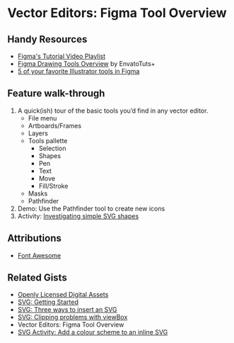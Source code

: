 # Vector Editors: Figma Tool Overview
## Handy Resources
- [Figma's Tutorial Video Playlist](https://www.youtube.com/playlist?list=PLXDU_eVOJTx7QHLShNqIXL1Cgbxj7HlN4)
- [Figma Drawing Tools Overview](https://webdesign.tutsplus.com/courses/using-figma-for-svg-design/lessons/drawing-tools-overview) by EnvatoTuts+
- [5 of your favorite Illustrator tools in Figma](https://medium.com/@saintasia/5-of-your-favorite-illustrator-tools-in-figma-a7c2aaa45d59)

## Feature walk-through
1. A quick(ish) tour of the basic tools you’d find in any vector editor.
    - File menu
    - Artboards/Frames
    - Layers
    - Tools pallette
        - Selection
        - Shapes
        - Pen
        - Text
        - Move
        - Fill/Stroke
    - Masks
    - Pathfinder
2. Demo: Use the Pathfinder tool to create new icons
3. Activity: [Investigating simple SVG shapes](https://gist.github.com/acidtone/7dc749f62b43bc777859ca52cde2b791)

## Attributions
- [Font Awesome](https://fontawesome.com/)

## Related Gists
- [Openly Licensed Digital Assets](https://gist.github.com/acidtone/1457a7dd95f93d13d6d3effa6cb55aa8)
- [SVG: Getting Started](https://gist.github.com/acidtone/ea248e3207b06cfdf861bdec06816fb9)
- [SVG: Three ways to insert an SVG](https://gist.github.com/acidtone/90c99bbd1825f591586d05e5419d711f)
- [SVG: Clipping problems with viewBox](https://gist.github.com/acidtone/1180c12d207234f9a053eedda981ddf9)
- Vector Editors: Figma Tool Overview
- [SVG Activity: Add a colour scheme to an inline SVG](https://gist.github.com/acidtone/118f11cd417a7b20fb4f6976f36767a1)